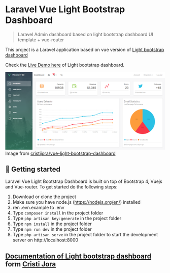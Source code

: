 # Laravel Vue Light Bootstrap Dashboard 

> Laravel Admin dashboard based on light bootstrap dashboard UI template + vue-router

This project is a Laravel application based on vue version of [Light bootstrap dashboard](https://www.creative-tim.com/product/vue-light-bootstrap-dashboard)


Check the [Live Demo here](http://vuejs.creative-tim.com/vue-light-bootstrap-dashboard) of Light bootstrap dashboard.

![](public/static/Dashboard.PNG)
Image from [cristijora/vue-light-bootstrap-dashboard](https://github.com/cristijora/vue-light-bootstrap-dashboard)

## :rocket: Getting started

Laravel Vue Light Bootstrap Dashboard is built on top of Bootstrap 4, Vuejs and Vue-router. To get started do the following steps:
1. Download or clone  the project
2. Make sure you have node.js (https://nodejs.org/en/) installed
3. ren .evn.example to .env 
4. Type `composer install` in the project folder 
5. Type `php artisan key:generate` in the project folder
6. Type `npm install` in the project folder 
7. Type `npm run dev` in the project folder 
8. Type `php artisan serve` in the project folder to start the development server on http://localhost:8000



## [Documentation of Light bootstrap dashboard ](https://cristijora.github.io/vue-light-bootstrap-dashboard/documentation/#/buttons) form [Cristi Jora](https://github.com/cristijora)


